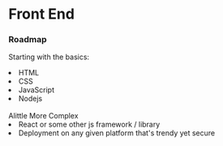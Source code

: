 # Front End

### Roadmap

Starting with the basics: 
  <li>HTML</li>
  <li>CSS</li>
  <li>JavaScript</li>
  <li>Nodejs</li>

<br>
Alittle More Complex
  <li>React or some other js framework / library </li>
  <li>Deployment on any given platform that's trendy yet secure</li>
